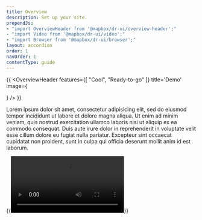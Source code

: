```yaml
---
title: Overview
description: Set up your site.
prependJs:
- "import OverviewHeader from '@mapbox/dr-ui/overview-header';"
- "import Video from '@mapbox/dr-ui/video';"
- "import Browser from '@mapbox/dr-ui/browser';"
layout: accordion
order: 1
navOrder: 1
contentType: guide
---
```


{{
    <OverviewHeader
      features={[
        "Cool",
        "Ready-to-go"
        ]}
      title='Demo'
      image={<div />}
    />
}}

Lorem ipsum dolor sit amet, consectetur adipisicing elit, sed do eiusmod tempor incididunt ut labore et dolore magna aliqua. Ut enim ad minim veniam, quis nostrud exercitation ullamco laboris nisi ut aliquip ex ea commodo consequat. Duis aute irure dolor in reprehenderit in voluptate velit esse cillum dolore eu fugiat nulla pariatur. Excepteur sint occaecat cupidatat non proident, sunt in culpa qui officia deserunt mollit anim id est laborum.

{{<Browser><Video src="/demo/video/browser-example.mp4" title="example" /></Browser>}}
